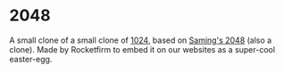 # 2048
A small clone of a  small clone of [1024](https://play.google.com/store/apps/details?id=com.veewo.a1024), based on [Saming's 2048](http://saming.fr/p/2048/) (also a clone).
Made by Rocketfirm to embed it on our websites as a super-cool easter-egg.